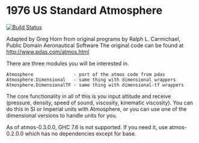 1976 US Standard Atmosphere
===

[![Build Status](https://secure.travis-ci.org/ghorn/atmosphere.png?branch=master)](http://travis-ci.org/ghorn/atmosphere)

Adapted by Greg Horn from original programs by Ralph L. Carmichael, Public Domain Aeronautical Software
The original code can be found at <http://www.pdas.com/atmos.html>

There are three modules you will be interested in.

    Atmosphere               - port of the atmos code from pdas
    Atmosphere.Dimensional   - same thing with dimensional wrappers
    Atmosphere.DimensionalTF - same thing with dimensional-tf wrappers

The core functionality in all of this is you input altitude and receive
(pressure, density, speed of sound, viscosity, kinematic viscosity).
You can do this in SI or Imperial units with Atmosphere, or you can
use one of the dimensional versions to handle units for you.

As of atmos-0.3.0.0, GHC 7.6 is not supported. If you need it,
use atmos-0.2.0.0 which has no dependencies except for base.
